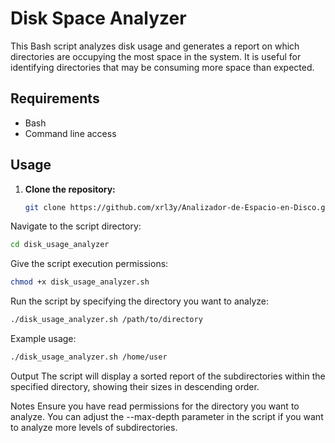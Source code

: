 # Disk Space Analyzer

This Bash script analyzes disk usage and generates a report on which directories are occupying the most space in the system. It is useful for identifying directories that may be consuming more space than expected.

## Requirements

- Bash
- Command line access

## Usage

1. **Clone the repository:**

   ```bash
   git clone https://github.com/xrl3y/Analizador-de-Espacio-en-Disco.git
   ```
Navigate to the script directory:

```bash
cd disk_usage_analyzer
```
Give the script execution permissions:

```bash
chmod +x disk_usage_analyzer.sh
```
Run the script by specifying the directory you want to analyze:

```bash
./disk_usage_analyzer.sh /path/to/directory
```
Example usage:

```bash
./disk_usage_analyzer.sh /home/user
```
Output
The script will display a sorted report of the subdirectories within the specified directory, showing their sizes in descending order.

Notes
Ensure you have read permissions for the directory you want to analyze.
You can adjust the --max-depth parameter in the script if you want to analyze more levels of subdirectories.
